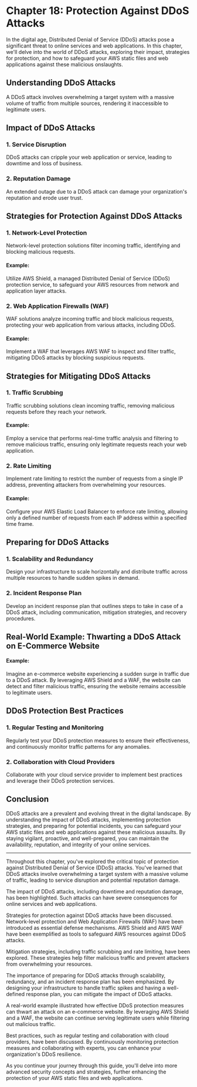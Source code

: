 # Chapter 18: Protection Against DDoS Attacks

In the digital age, Distributed Denial of Service (DDoS) attacks pose a significant threat to online services and web applications. In this chapter, we'll delve into the world of DDoS attacks, exploring their impact, strategies for protection, and how to safeguard your AWS static files and web applications against these malicious onslaughts.

## Understanding DDoS Attacks

A DDoS attack involves overwhelming a target system with a massive volume of traffic from multiple sources, rendering it inaccessible to legitimate users.

## Impact of DDoS Attacks

### 1. **Service Disruption**

DDoS attacks can cripple your web application or service, leading to downtime and loss of business.

### 2. **Reputation Damage**

An extended outage due to a DDoS attack can damage your organization's reputation and erode user trust.

## Strategies for Protection Against DDoS Attacks

### 1. **Network-Level Protection**

Network-level protection solutions filter incoming traffic, identifying and blocking malicious requests.

#### Example:

Utilize AWS Shield, a managed Distributed Denial of Service (DDoS) protection service, to safeguard your AWS resources from network and application layer attacks.

### 2. **Web Application Firewalls (WAF)**

WAF solutions analyze incoming traffic and block malicious requests, protecting your web application from various attacks, including DDoS.

#### Example:

Implement a WAF that leverages AWS WAF to inspect and filter traffic, mitigating DDoS attacks by blocking suspicious requests.

## Strategies for Mitigating DDoS Attacks

### 1. **Traffic Scrubbing**

Traffic scrubbing solutions clean incoming traffic, removing malicious requests before they reach your network.

#### Example:

Employ a service that performs real-time traffic analysis and filtering to remove malicious traffic, ensuring only legitimate requests reach your web application.

### 2. **Rate Limiting**

Implement rate limiting to restrict the number of requests from a single IP address, preventing attackers from overwhelming your resources.

#### Example:

Configure your AWS Elastic Load Balancer to enforce rate limiting, allowing only a defined number of requests from each IP address within a specified time frame.

## Preparing for DDoS Attacks

### 1. **Scalability and Redundancy**

Design your infrastructure to scale horizontally and distribute traffic across multiple resources to handle sudden spikes in demand.

### 2. **Incident Response Plan**

Develop an incident response plan that outlines steps to take in case of a DDoS attack, including communication, mitigation strategies, and recovery procedures.

## Real-World Example: Thwarting a DDoS Attack on E-Commerce Website

#### Example:

Imagine an e-commerce website experiencing a sudden surge in traffic due to a DDoS attack. By leveraging AWS Shield and a WAF, the website can detect and filter malicious traffic, ensuring the website remains accessible to legitimate users.

## DDoS Protection Best Practices

### 1. **Regular Testing and Monitoring**

Regularly test your DDoS protection measures to ensure their effectiveness, and continuously monitor traffic patterns for any anomalies.

### 2. **Collaboration with Cloud Providers**

Collaborate with your cloud service provider to implement best practices and leverage their DDoS protection services.

## Conclusion

DDoS attacks are a prevalent and evolving threat in the digital landscape. By understanding the impact of DDoS attacks, implementing protection strategies, and preparing for potential incidents, you can safeguard your AWS static files and web applications against these malicious assaults. By staying vigilant, proactive, and well-prepared, you can maintain the availability, reputation, and integrity of your online services.

---

Throughout this chapter, you've explored the critical topic of protection against Distributed Denial of Service (DDoS) attacks. You've learned that DDoS attacks involve overwhelming a target system with a massive volume of traffic, leading to service disruption and potential reputation damage.

The impact of DDoS attacks, including downtime and reputation damage, has been highlighted. Such attacks can have severe consequences for online services and web applications.

Strategies for protection against DDoS attacks have been discussed. Network-level protection and Web Application Firewalls (WAF) have been introduced as essential defense mechanisms. AWS Shield and AWS WAF have been exemplified as tools to safeguard AWS resources against DDoS attacks.

Mitigation strategies, including traffic scrubbing and rate limiting, have been explored. These strategies help filter malicious traffic and prevent attackers from overwhelming your resources.

The importance of preparing for DDoS attacks through scalability, redundancy, and an incident response plan has been emphasized. By designing your infrastructure to handle traffic spikes and having a well-defined response plan, you can mitigate the impact of DDoS attacks.

A real-world example illustrated how effective DDoS protection measures can thwart an attack on an e-commerce website. By leveraging AWS Shield and a WAF, the website can continue serving legitimate users while filtering out malicious traffic.

Best practices, such as regular testing and collaboration with cloud providers, have been discussed. By continuously monitoring protection measures and collaborating with experts, you can enhance your organization's DDoS resilience.

As you continue your journey through this guide, you'll delve into more advanced security concepts and strategies, further enhancing the protection of your AWS static files and web applications.